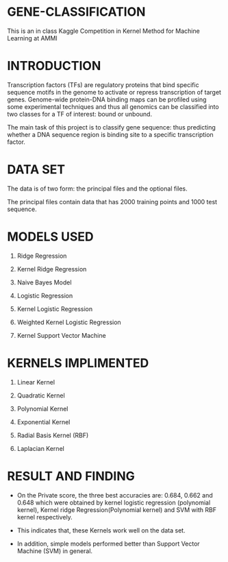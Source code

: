 # GENE-CLASSIFICATION
This is an in class Kaggle Competition in Kernel Method for Machine Learning at AMMI


# INTRODUCTION

Transcription factors (TFs) are regulatory proteins that bind specific sequence motifs in the genome to activate or repress transcription of target genes.
Genome-wide protein-DNA binding maps can be profiled using some experimental techniques and thus all genomics can be classified into two classes for a TF of interest: bound or unbound.

The main task of this project is to classify gene sequence: thus
predicting whether a DNA sequence region is binding site to a specific
transcription factor.

# DATA SET

The data is of two form: the principal files and the optional files.

The principal files contain data that has 2000 training points and
1000 test sequence.


# MODELS USED

1. Ridge Regression

2. Kernel Ridge Regression

3. Naive Bayes Model

4. Logistic Regression

5. Kernel Logistic Regression

6. Weighted Kernel Logistic Regression

7. Kernel Support Vector Machine

# KERNELS IMPLIMENTED 

1. Linear Kernel

2. Quadratic Kernel

3. Polynomial Kernel

4. Exponential Kernel

5. Radial Basis Kernel (RBF)

6. Laplacian Kernel

# RESULT AND FINDING

* On the Private score, the three best accuracies are: 0.684, 0.662 and
0.648 which were obtained by kernel logistic regression (polynomial
kernel), Kernel ridge Regression(Polynomial kernel) and SVM with
RBF kernel respectively.

* This indicates that, these Kernels work well on the data set.

* In addition, simple models performed better than Support Vector Machine (SVM) in general.
